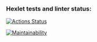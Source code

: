 ### Hexlet tests and linter status:
[![Actions Status](https://github.com/dushnila/frontend-project-11/actions/workflows/hexlet-check.yml/badge.svg)](https://github.com/dushnila/frontend-project-11/actions)

[![Maintainability](https://api.codeclimate.com/v1/badges/9ac27ea11ea9a42f8ba9/maintainability)](https://codeclimate.com/github/dushnila/frontend-project-11/maintainability)